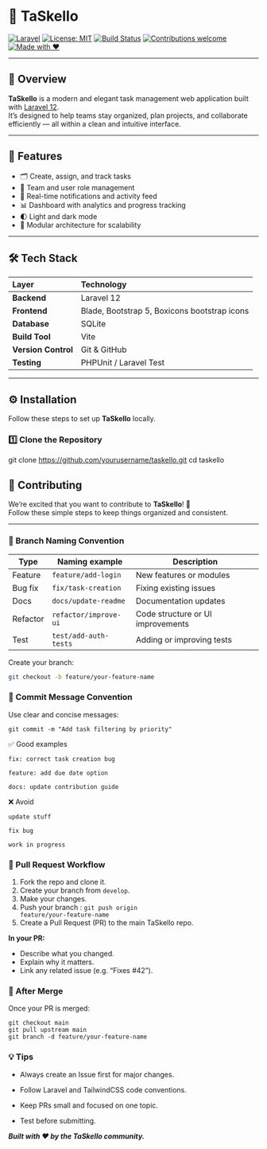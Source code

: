 # 🧩 TaSkello

[![Laravel](https://img.shields.io/badge/Laravel-12.x-FF2D20?logo=laravel&logoColor=white)](https://laravel.com/)
[![License: MIT](https://img.shields.io/badge/License-MIT-yellow.svg)](LICENSE)
[![Build Status](https://img.shields.io/github/actions/workflow/status/yourusername/taskello/laravel.yml?branch=main)](https://github.com/yourusername/taskello/actions)
[![Contributions welcome](https://img.shields.io/badge/contributions-welcome-brightgreen.svg)](#-contributing)
[![Made with ❤️](https://img.shields.io/badge/Made%20with-%E2%9D%A4-red)](#)

---

## 📝 Overview

**TaSkello** is a modern and elegant task management web application built with [Laravel 12](https://laravel.com/).  
It’s designed to help teams stay organized, plan projects, and collaborate efficiently — all within a clean and intuitive interface.

---

## 🚀 Features

- 🗂️ Create, assign, and track tasks  
- 👥 Team and user role management  
- 📨 Real-time notifications and activity feed  
- 📊 Dashboard with analytics and progress tracking  
- 🌓 Light and dark mode  
- 🧱 Modular architecture for scalability  

---

## 🛠️ Tech Stack

| Layer | Technology |
|:------|:------------|
| **Backend** | Laravel 12 |
| **Frontend** | Blade, Bootstrap 5, Boxicons bootstrap icons |
| **Database** | SQLite |
| **Build Tool** | Vite |
| **Version Control** | Git & GitHub |
| **Testing** | PHPUnit / Laravel Test |

---

## ⚙️ Installation

Follow these steps to set up **TaSkello** locally.

### 1️⃣ Clone the Repository

git clone https://github.com/yourusername/taskello.git
cd taskello


## 🤝 Contributing

We’re excited that you want to contribute to **TaSkello**! 🎉  
Follow these simple steps to keep things organized and consistent.

---

### 🌿 Branch Naming Convention

| Type | Naming example | Description |
|------|----------------|--------------|
| Feature | `feature/add-login` | New features or modules |
| Bug fix | `fix/task-creation` | Fixing existing issues |
| Docs | `docs/update-readme` | Documentation updates |
| Refactor | `refactor/improve-ui` | Code structure or UI improvements |
| Test | `test/add-auth-tests` | Adding or improving tests |

Create your branch:
```bash
git checkout -b feature/your-feature-name
```

### 🧠 Commit Message Convention
Use clear and concise messages:
```
git commit -m "Add task filtering by priority"
```

✅ Good examples
```
fix: correct task creation bug

feature: add due date option

docs: update contribution guide
```
❌ Avoid
```
update stuff

fix bug

work in progress
```

### 🔁 Pull Request Workflow

1. Fork the repo and clone it.
2. Create your branch from <code>develop</code>.
3. Make your changes.
4. Push your branch  : <code>git push origin feature/your-feature-name</code>
5. Create a Pull Request (PR) to the main TaSkello repo.

<b>In your PR:</b>
- Describe what you changed.
- Explain why it matters.
- Link any related issue (e.g. “Fixes #42”).

### 🧹 After Merge
Once your PR is merged:

```
git checkout main
git pull upstream main
git branch -d feature/your-feature-name
```

### 💡 Tips

- Always create an Issue first for major changes.

- Follow Laravel and TailwindCSS code conventions.

- Keep PRs small and focused on one topic.

- Test before submitting.


<i><b>Built with ❤️ by the TaSkello community.</b></i>